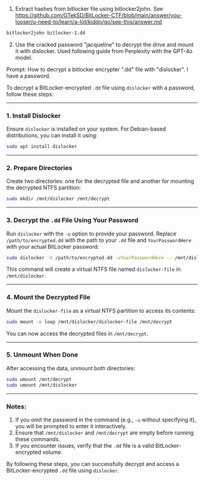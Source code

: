 1. Extract hashes from bitlocker file using bitlocker2john. See https://github.com/GTekSD/BitLocker-CTF/blob/main/answer/you-looser/u-need-to/learn/a-lot/kiddo/go/see-this/answer.md

```bash
bitlocker2john bitlocker-1.dd
```

2. Use the cracked password "jacqueline" to decrypt the drive and mount it with dislocker. Used following guide from Perplexity with the GPT-4o model.

Prompt: How to decrypt a bitlocker encrypter ".dd" file with "dislocker". I have a password.

To decrypt a BitLocker-encrypted `.dd` file using `dislocker` with a password, follow these steps:

---

### 1. Install Dislocker
Ensure `dislocker` is installed on your system. For Debian-based distributions, you can install it using:
```bash
sudo apt install dislocker
```

---

### 2. Prepare Directories
Create two directories: one for the decrypted file and another for mounting the decrypted NTFS partition:
```bash
sudo mkdir /mnt/dislocker /mnt/decrypt
```

---

### 3. Decrypt the `.dd` File Using Your Password
Run `dislocker` with the `-u` option to provide your password. Replace `/path/to/encrypted.dd` with the path to your `.dd` file and `YourPasswordHere` with your actual BitLocker password:
```bash
sudo dislocker -V /path/to/encrypted.dd -uYourPasswordHere -- /mnt/dislocker
```
This command will create a virtual NTFS file named `dislocker-file` in `/mnt/dislocker`.

---

### 4. Mount the Decrypted File
Mount the `dislocker-file` as a virtual NTFS partition to access its contents:
```bash
sudo mount -o loop /mnt/dislocker/dislocker-file /mnt/decrypt
```

You can now access the decrypted files in `/mnt/decrypt`.

---

### 5. Unmount When Done
After accessing the data, unmount both directories:
```bash
sudo umount /mnt/decrypt
sudo umount /mnt/dislocker
```

---

### **Notes:**
1. If you omit the password in the command (e.g., `-u` without specifying it), you will be prompted to enter it interactively.
2. Ensure that `/mnt/dislocker` and `/mnt/decrypt` are empty before running these commands.
3. If you encounter issues, verify that the `.dd` file is a valid BitLocker-encrypted volume.

By following these steps, you can successfully decrypt and access a BitLocker-encrypted `.dd` file using `dislocker`.